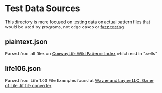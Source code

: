 
# Test Data Sources

This directory is more focused on testing data on actual pattern files that would be used by programs, not edge cases or [fuzz testing](https://www.synopsys.com/glossary/what-is-fuzz-testing.html)

## plaintext.json

Parsed from all files on [ConwayLife Wiki Patterns Index](https://www.conwaylife.com/patterns) which end in ".cells"

## life106.json

Parsed from Life 1.06 File Examples found at [Wayne and Layne LLC. Game of Life .lif file converter](http://lifeconvert.wayneandlayne.com/examples/)
